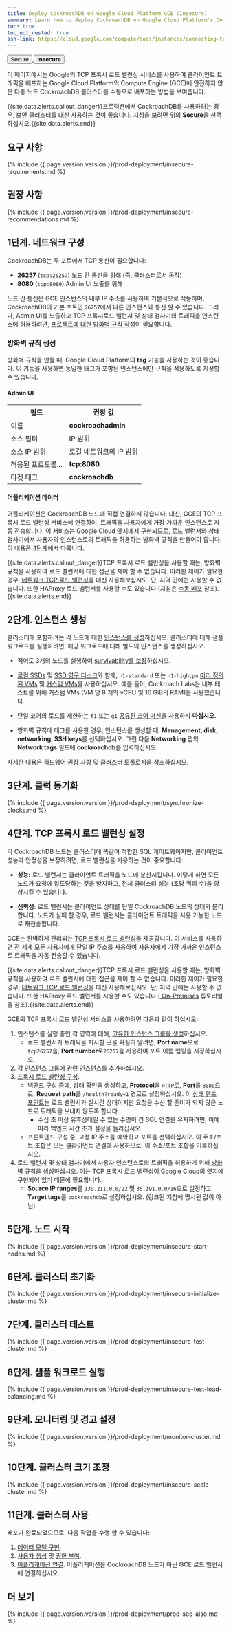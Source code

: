 ```yaml
---
title: Deploy CockroachDB on Google Cloud Platform GCE (Insecure)
summary: Learn how to deploy CockroachDB on Google Cloud Platform's Compute Engine.
toc: true
toc_not_nested: true
ssh-link: https://cloud.google.com/compute/docs/instances/connecting-to-instance
---
```


<div class="filters filters-big clearfix">
  <a href="deploy-cockroachdb-on-google-cloud-platform.html"><button class="filter-button">Secure</button>
  <button class="filter-button current"><strong>Insecure</strong></button></a>
</div>

이 페이지에서는 Google의 TCP 프록시 로드 밸런싱 서비스를 사용하여 클라이언트 트래픽을 배포하는 Google Cloud Platform의 Compute Engine (GCE)에 안전하지 않은 다중 노드 CockroachDB 클러스터를 수동으로 배포하는 방법을 보여줍니다.

{{site.data.alerts.callout_danger}}프로덕션에서 CockroachDB를 사용하려는 경우, 보안 클러스터를 대신 사용하는 것이 좋습니다. 지침을 보려면 위의 <strong>Secure</strong>을 선택하십시오.{{site.data.alerts.end}}


## 요구 사항

{% include {{ page.version.version }}/prod-deployment/insecure-requirements.md %}

## 권장 사항

{% include {{ page.version.version }}/prod-deployment/insecure-recommendations.md %}

## 1단계. 네트워크 구성

CockroachDB는 두 포트에서 TCP 통신이 필요합니다:

- **26257** (`tcp:26257`) 노드 간 통신을 위해 (즉, 클러스터로서 동작)
- **8080** (`tcp:8080`) Admin UI 노출을 위해

노드 간 통신은 GCE 인스턴스의 내부 IP 주소를 사용하여 기본적으로 작동하며, CockroachDB의 기본 포트인 `26257`에서 다른 인스턴스와 통신 할 수 있습니다. 그러나, Admin UI를 노출하고 TCP 프록시로드 밸런서 및 상태 검사기의 트래픽을 인스턴스에 허용하려면, [프로젝트에 대한 방화벽 규칙 작성](https://cloud.google.com/compute/docs/vpc/firewalls)이 필요합니다.

### 방화벽 규칙 생성

방화벽 규칙을 만들 때, Google Cloud Platform의 **tag** 기능을 사용하는 것이 좋습니다. 이 기능을 사용하면 동일한 태그가 포함된 인스턴스에만 규칙을 적용하도록 지정할 수 있습니다.

#### Admin UI

 필드 | 권장 값 
-------|-------------------
 이름 | **cockroachadmin** 
 소스 필터 | IP 범위 
 소스 IP 범위 | 로컬 네트워크의 IP 범위
 허용된 프로토콜... | **tcp:8080** 
 타겟 태그 | **cockroachdb** 

#### 어플리케이션 데이터

어플리케이션은 CockroachDB 노드에 직접 연결하지 않습니다. 대신, GCE의 TCP 프록시 로드 밸런싱 서비스에 연결하여, 트래픽을 사용자에게 가장 가까운 인스턴스로 자동 전송합니다. 이 서비스는 Google Cloud 엣지에서 구현되므로, 로드 밸런서와 상태 검사기에서 사용자의 인스턴스로의 트래픽을 허용하는 방화벽 규칙을 만들어야 합니다. 이 내용은 [4단계](#step-4-set-up-tcp-proxy-load-balancing)에서 다룹니다.

{{site.data.alerts.callout_danger}}TCP 프록시 로드 밸런싱을 사용할 때는, 방화벽 규칙을 사용하여 로드 밸런서에 대한 접근을 제어 할 수 없습니다. 이러한 제어가 필요한 경우, <a href="https://cloud.google.com/compute/docs/load-balancing/network/"> 네트워크 TCP 로드 밸런싱</a>을 대신 사용해보십시오. 단, 지역 간에는 사용할 수 없습니다. 또한 HAProxy 로드 밸런서를 사용할 수도 있습니다 (지침은 <a href="manual-deployment-insecure.html"> 수동 배포</a> 참조).{{site.data.alerts.end}}

## 2단계. 인스턴스 생성

클러스터에 포함하려는 각 노드에 대한 [인스턴스를 생성](https://cloud.google.com/compute/docs/instances/create-start-instance)하십시오. 클러스터에 대해 샘플 워크로드를 실행하려면, 해당 워크로드에 대해 별도의 인스턴스를 생성하십시오.

- 적어도 3개의 노드를 실행하여 [survivability를 보장](recommended-production-settings.html#cluster-topology)하십시오.

- [로컬 SSDs](https://cloud.google.com/compute/docs/disks/#localssds) 및 [SSD 영구 디스크](https://cloud.google.com/compute/docs/disks/#pdspecs)와 함께, `n1-standard` 또는 `n1-highcpu` [미리 정의된 VMs](https://cloud.google.com/compute/pricing#predefined_machine_types) 및 [커스텀 VMs](https://cloud.google.com/compute/pricing#custommachinetypepricing)을 사용하십시오. 예를 들어, Cockroach Labs는 내부 테스트를 위해 커스텀 VMs (VM 당 8 개의 vCPU 및 16 GiB의 RAM)을 사용했습니다.



- 단일 코어의 로드를 제한하는 `f1` 또는 `g1` [공유된 코어 머신](https://cloud.google.com/compute/docs/machine-types#sharedcore)을 사용하지 **마십시오**.

- 방화벽 규칙에 태그를 사용한 경우, 인스턴스를 생성할 때, **Management, disk, networking, SSH keys**를 선택하십시오. 그런 다음 **Networking** 탭의 **Network tags** 필드에 **cockroachdb**를 입력하십시오.

자세한 내용은 [하드웨어 권장 사항](recommended-production-settings.html#hardware) 및 [클러스터 토폴로지](recommended-production-settings.html#cluster-topology)을 참조하십시오.

## 3단계. 클럭 동기화

{% include {{ page.version.version }}/prod-deployment/synchronize-clocks.md %}

## 4단계. TCP 프록시 로드 밸런싱 설정

각 CockroachDB 노드는 클러스터에 똑같이 적합한 SQL 게이트웨이지만, 클라이언트 성능과 안정성을 보장하려면, 로드 밸런싱을 사용하는 것이 중요합니다:

- **성능:** 로드 밸런서는 클라이언트 트래픽을 노드에 분산시킵니다. 이렇게 하면 모든 노드가 요청에 압도당하는 것을 방지하고, 전체 클러스터 성능 (초당 쿼리 수)을 향상시킬 수 있습니다.

- **신뢰성:** 로드 밸런서는 클라이언트 상태를 단일 CockroachDB 노드의 상태와 분리합니다. 노드가 실패 할 경우, 로드 밸런서는 클라이언트 트래픽을 사용 가능한 노드로 재전송합니다.

GCE는 완벽하게 관리되는 [TCP 프록시 로드 밸런싱](https://cloud.google.com/load-balancing/docs/tcp/)을 제공합니다. 이 서비스를 사용하면 전 세계 모든 사용자에게 단일 IP 주소를 사용하여 사용자에게 가장 가까운 인스턴스로 트래픽을 자동 전송할 수 있습니다.

{{site.data.alerts.callout_danger}}TCP 프록시 로드 밸런싱을 사용할 때는, 방화벽 규칙을 사용하여 로드 밸런서에 대한 접근을 제어 할 수 없습니다. 이러한 제어가 필요한 경우, <a href="https://cloud.google.com/compute/docs/load-balancing/network/"> 네트워크 TCP 로드 밸런싱</a>을 대신 사용해보십시오. 단, 지역 간에는 사용할 수 없습니다. 또한 HAProxy 로드 밸런서를 사용할 수도 있습니다 (<a href="deploy-cockroachdb-on-premises-insecure.html"> On-Premises</a> 튜토리얼을 참조).{{site.data.alerts.end}}

GCE의 TCP 프록시 로드 밸런싱 서비스를 사용하려면 다음과 같이 하십시오:

1. 인스턴스를 실행 중인 각 영역에 대해, [고유한 인스턴스 그룹을 생성](https://cloud.google.com/compute/docs/instance-groups/creating-groups-of-unmanaged-instances)하십시오.
    - 로드 밸런서가 트래픽을 지시할 곳을 확실히 알려면, **Port name**으로 `tcp26257`을, **Port number**로`26257`을 사용하여 포트 이름 맵핑을 지정하십시오.
2. [각 인스턴스 그룹에 관련 인스턴스를 추가](https://cloud.google.com/compute/docs/instance-groups/creating-groups-of-unmanaged-instances#addinstances)하십시오.
3. [프록시 로드 밸런싱 구성](https://cloud.google.com/load-balancing/docs/tcp/setting-up-tcp#configure_load_balancer).
    - 백엔드 구성 중에, 상태 확인을 생성하고, **Protocol**을 `HTTP`로, **Port**를 `8080`으로, **Request path**를 `/health?ready=1` 경로로 설정하십시오. 이 [상태 엔드 포인트](monitoring-and-alerting.html#health-ready-1)는 로드 밸런서가 실시간 상태이지만 요청을 수신 할 준비가 되지 않은 노드로 트래픽을 보내지 않도록 합니다.
        - 수십 초 이상 유휴상태일 수 있는 수명이 긴 SQL 연결을 유지하려면, 이에 따라 백엔드 시간 초과 설정을 늘리십시오.
    - 프론트엔드 구성 중, 고정 IP 주소를 예약하고 포트를 선택하십시오. 이 주소/포트 조합은 모든 클라이언트 연결에 사용하므로, 이 주소/포트 조합을 기록하십시오.
4. 로드 밸런서 및 상태 검사기에서 사용자 인스턴스로의 트래픽을 허용하기 위해 [방화벽 규칙을 생성](https://cloud.google.com/load-balancing/docs/tcp/setting-up-tcp#config-hc-firewall)하십시오. 이는 TCP 프록시 로드 밸런싱이 Google Cloud의 엣지에 구현되어 있기 때문에 필요합니다.
    - **Source IP ranges**를 `130.211.0.0/22` 및 `35.191.0.0/16`으로 설정하고 **Target tags**를 `cockroachdb`로 설정하십시오. (링크된 지침에 명시된 값이 아님).

## 5단계. 노드 시작

{% include {{ page.version.version }}/prod-deployment/insecure-start-nodes.md %}

## 6단계. 클러스터 초기화

{% include {{ page.version.version }}/prod-deployment/insecure-initialize-cluster.md %}

## 7단계. 클러스터 테스트

{% include {{ page.version.version }}/prod-deployment/insecure-test-cluster.md %}

## 8단계. 샘플 워크로드 실행

{% include {{ page.version.version }}/prod-deployment/insecure-test-load-balancing.md %}

## 9단계. 모니터링 및 경고 설정

{% include {{ page.version.version }}/prod-deployment/monitor-cluster.md %}

## 10단계. 클러스터 크기 조정

{% include {{ page.version.version }}/prod-deployment/insecure-scale-cluster.md %}

## 11단계. 클러스터 사용

배포가 완료되었으므로, 다음 작업을 수행 할 수 있습니다:

1. [데이터 모델 구현](sql-statements.html).
2. [사용자 생성](create-and-manage-users.html) 및 [권한 부여](grant.html).
3. [어플리케이션 연결](install-client-drivers.html). 어플리케이션을 CockroachDB 노드가 아닌 GCE 로드 밸런서에 연결하십시오.

## 더 보기

{% include {{ page.version.version }}/prod-deployment/prod-see-also.md %}
